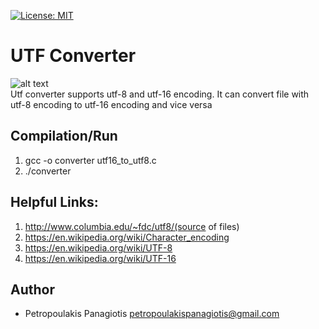 [![License: MIT](https://img.shields.io/badge/License-MIT-yellow.svg)](https://opensource.org/licenses/MIT)
# UTF Converter
![alt text](https://www.w3.org/International/articles/definitions-characters/index-data/encodings.png) <br />
Utf converter supports utf-8 and utf-16 encoding. It can convert file with utf-8 encoding to utf-16 encoding and vice versa

## Compilation/Run
1. gcc -o converter utf16_to_utf8.c
2. ./converter

## Helpful Links: 
1. http://www.columbia.edu/~fdc/utf8/(source of files)
2. https://en.wikipedia.org/wiki/Character_encoding
3. https://en.wikipedia.org/wiki/UTF-8
4. https://en.wikipedia.org/wiki/UTF-16

## Author
* Petropoulakis Panagiotis petropoulakispanagiotis@gmail.com
